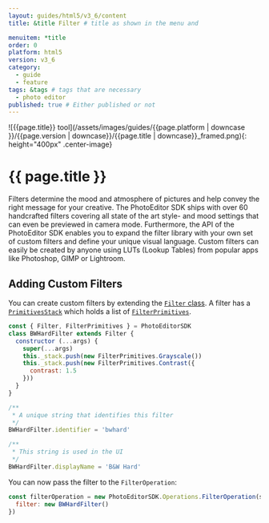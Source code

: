 ```yaml
---
layout: guides/html5/v3_6/content
title: &title Filter # title as shown in the menu and 

menuitem: *title
order: 0
platform: html5
version: v3_6
category: 
  - guide
  - feature
tags: &tags # tags that are necessary
  - photo editor 
published: true # Either published or not 
---
```

![{{page.title}} tool](/assets/images/guides/{{page.platform | downcase }}/{{page.version | downcase}}/{{page.title | downcase}}_framed.png){: height="400px" .center-image}

# {{ page.title }}

Filters determine the mood and atmosphere of pictures and help convey the right message for your creative. The PhotoEditor SDK ships with over 60 handcrafted filters covering all state of the art style- and mood settings that can even be previewed in camera mode. Furthermore, the API of the PhotoEditor SDK enables you to expand the filter library with your own set of custom filters and define your unique visual language. Custom filters can easily be created by anyone using LUTs (Lookup Tables) from popular apps like Photoshop, GIMP or Lightroom.

## Adding Custom Filters 

You can create custom filters by extending the [`Filter` class](http://static.photoeditorsdk.com/docs/html5/PhotoEditorSDK.Filter.html).
A filter has a [`PrimitivesStack`](http://static.photoeditorsdk.com/docs/html5/PhotoEditorSDK.Filter.PrimitivesStack.html)
which holds a list of [`FilterPrimitives`](http://static.photoeditorsdk.com/docs/html5/PhotoEditorSDK.FilterPrimitives.html).


```js
const { Filter, FilterPrimitives } = PhotoEditorSDK
class BWHardFilter extends Filter {
  constructor (...args) {
    super(...args)
    this._stack.push(new FilterPrimitives.Grayscale())
    this._stack.push(new FilterPrimitives.Contrast({
      contrast: 1.5
    }))
  }
}

/**
 * A unique string that identifies this filter
 */
BWHardFilter.identifier = 'bwhard'

/**
 * This string is used in the UI
 */
BWHardFilter.displayName = 'B&W Hard'
```

You can now pass the filter to the `FilterOperation`:

```js
const filterOperation = new PhotoEditorSDK.Operations.FilterOperation(sdk, {
  filter: new BWHardFilter()
})
```

